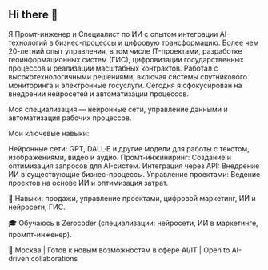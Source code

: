 ## Hi there 👋
Я Промт-инженер и Специалист по ИИ с опытом интеграции AI-технологий в бизнес-процессы и цифровую трансформацию.
Более чем 20-летний опыт управления, в том числе IT-проектами, разработке геоинформационных систем (ГИС), цифровизации государственных процессов и реализации масштабных контрактов. Работал с высокотехнологичными решениями, включая системы спутникового мониторинга и электронные госуслуги. Cегодня я сфокусирован на внедрении нейросетей и автоматизации процессов.

Моя специализация — нейронные сети, управление данными и автоматизация рабочих процессов.


Мои ключевые навыки:

Нейронные сети: GPT, DALL·E и другие модели для работы с текстом, изображениями, видео и аудио.
Промт-инжиниринг: Создание и оптимизация запросов для AI-систем.
Интеграция через API: Внедрение ИИ в существующие бизнес-процессы.
Управление проектами: Ведение проектов на основе ИИ и оптимизация затрат.

🔧 Навыки: продажи, управление проектами, цифровой маркетинг, ИИ и нейросети, ГИС.

🎓 Обучаюсь в Zerocoder (специализации: нейросети, ИИ в маркетинге, промпт-инженер).

📍 Москва | Готов к новым возможностям в сфере AI/IT | Open to AI-driven collaborations
